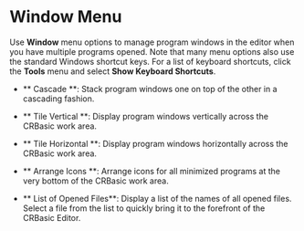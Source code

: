 # Window Menu

Use **Window** menu options to manage program windows in the editor when you have multiple programs opened. Note that many menu options also use the standard Windows shortcut keys. For a list of keyboard shortcuts, click the **Tools** menu and select **Show Keyboard Shortcuts**.

- ** Cascade **: Stack program windows one on top of the other in a cascading fashion.

- ** Tile Vertical **: Display program windows vertically across the CRBasic work area.

- ** Tile Horizontal **: Display program windows horizontally across the CRBasic work area.

- ** Arrange Icons **: Arrange icons for all minimized programs at the very bottom of the CRBasic work area.

- ** List of Opened Files**: Display a list of the names of all opened files. Select a file from the list to quickly bring it to the forefront of the CRBasic Editor.
